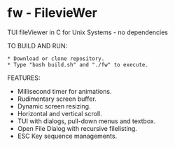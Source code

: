 # fw - FilevieWer

TUI fileViewer in C for Unix Systems - no dependencies

TO BUILD AND RUN:

    * Download or clone repository.
    * Type "bash build.sh" and "./fw" to execute.
    
FEATURES:
- Millisecond timer for animations.
- Rudimentary screen buffer. 
- Dynamic screen resizing.
- Horizontal and vertical scroll.
- TUI with dialogs, pull-down menus and textbox.
- Open File Dialog with recursive filelisting.
- ESC Key sequence managements.

